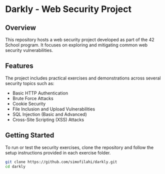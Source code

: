 # Darkly - Web Security Project

## Overview

This repository hosts a web security project developed as part of the 42 School program. It focuses on exploring and mitigating common web security vulnerabilities.

## Features

The project includes practical exercises and demonstrations across several security topics such as:

- Basic HTTP Authentication
- Brute Force Attacks
- Cookie Security
- File Inclusion and Upload Vulnerabilities
- SQL Injection (Basic and Advanced)
- Cross-Site Scripting (XSS) Attacks

## Getting Started

To run or test the security exercises, clone the repository and follow the setup instructions provided in each exercise folder.

```bash
git clone https://github.com/simofilahi/darkly.git
cd darkly
